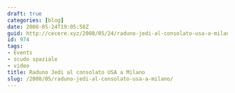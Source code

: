 ```yaml
---
draft: true
categories: [blog]
date: 2008-05-24T19:05:58Z
guid: http://cecere.xyz/2008/05/24/raduno-jedi-al-consolato-usa-a-milano/
id: 974
tags:
- Events
- scudo spaziale
- video
title: Raduno Jedi al consolato USA a Milano
slug: /2008/05/raduno-jedi-al-consolato-usa-a-milano/
---
```



